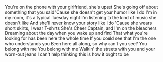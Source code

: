 You're on the phone with your girlfriend, she's upset
She's going off about something that you said
'Cause she doesn't get your humor like I do
I'm in my room, it's a typical Tuesday night
I'm listening to the kind of music she doesn't like
And she'll never know your story like I do
'Cause she wears short skirts, I wear T-shirts
She's Cheer Captain, and I'm on the bleachers
Dreaming about the day when you wake up and find
That what you're looking for has been here the whole time
If you could see that I'm the one who understands you
Been here all along, so why can't you see?
You belong with me
You belong with me
Walkin' the streets with you and your worn-out jeans
I can't help thinking this is how it ought to be